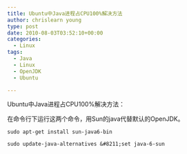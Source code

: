 ```yaml
---
title: Ubuntu中Java进程占CPU100%解决方法
author: chrislearn young
type: post
date: 2010-08-03T03:52:10+00:00
categories:
  - Linux
tags:
  - Java
  - Linux
  - OpenJDK
  - Ubuntu

---
```

Ubuntu中Java进程占CPU100%解决方法：

在命令行下运行这两个命令，用Sun的java代替默认的OpenJDK。

```
sudo apt-get install sun-java6-bin
  
sudo update-java-alternatives &#8211;set java-6-sun
```